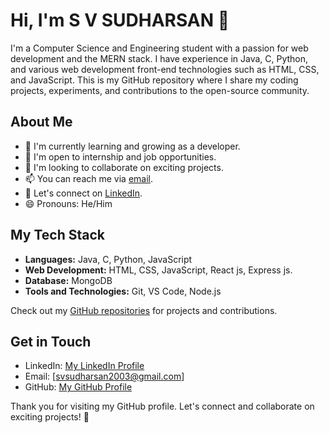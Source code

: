# Hi, I'm S V SUDHARSAN 👋

I'm a Computer Science and Engineering student with a passion for web development and the MERN stack. I have experience in Java, C, Python, and various web development front-end technologies such as HTML, CSS, and JavaScript. This is my GitHub repository where I share my coding projects, experiments, and contributions to the open-source community.

## About Me

- 🌱 I'm currently learning and growing as a developer.
- 💼 I'm open to internship and job opportunities.
- 🤝 I'm looking to collaborate on exciting projects.
- 📫 You can reach me via [email](mailto:svsudharsan2003@gmail.com).
- 💬 Let's connect on [LinkedIn](https://www.linkedin.com/in/sudharsan-s-v-93505827b/).
- 😄 Pronouns: He/Him

## My Tech Stack

- **Languages:** Java, C, Python, JavaScript
- **Web Development:** HTML, CSS, JavaScript, React js, Express js.
- **Database:** MongoDB
- **Tools and Technologies:** Git, VS Code, Node.js

Check out my [GitHub repositories](https://github.com/SDHRSN2003) for projects and contributions.



## Get in Touch

- LinkedIn: [My LinkedIn Profile](https://www.linkedin.com/in/sudharsan-s-v-93505827b/)
- Email: [svsudharsan2003@gmail.com]
- GitHub: [My GitHub Profile](https://github.com/SDHRSN2003)


Thank you for visiting my GitHub profile. Let's connect and collaborate on exciting projects! 🚀
